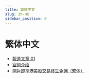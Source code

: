 ```yaml
---
title: 繁体中文
slug: zh-HK
sidebar_position: 0
---
```



# 繁体中文

- [報道文章 01](/ImyxwaA8gi8Am2kC4rEc8uHQnmb/zh-HK/media_report_01)
- [官网介绍 ](/ImyxwaA8gi8Am2kC4rEc8uHQnmb/zh-HK/official_infomation)
- [開戶即享港美股交易終生免佣（繁体）](/ImyxwaA8gi8Am2kC4rEc8uHQnmb/zh-HK/welcome_rewards)

